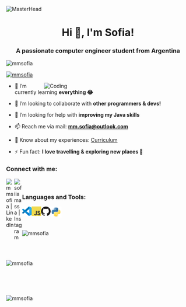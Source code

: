 ![MasterHead](https://media-exp1.licdn.com/dms/image/C4D16AQF-OC1z8zOQaw/profile-displaybackgroundimage-shrink_350_1400/0/1642869531481?e=1648080000&v=beta&t=ogtQW_XjgMoCIcC1ckKJuO9WsXn_FJ-esbwb3ok08YY)

<h1 align="center">Hi 👋, I'm Sofia!</h1>
<h3 align="center">A passionate computer engineer student from Argentina</h3>

<p align="left"> <img src="https://komarev.com/ghpvc/?username=mmsofia&label=Profile%20views&color=0e75b6&style=flat" alt="mmsofia" /> </p>

<p align="left"> <a href="https://github.com/ryo-ma/github-profile-trophy"><img src="https://github-profile-trophy.vercel.app/?username=mmsofia" alt="mmsofia" /></a> </p>

<img align="right" alt="Coding" width="400" src="https://media.giphy.com/media/lebpnk3qVPAjBxIKKc/giphy.gif">

- 🌱 I’m currently learning **everything 😂**

- 👯 I’m looking to collaborate with **other programmers & devs!**

- 🤝 I’m looking for help with **improving my Java skills**

- 📫 Reach me via mail: **mm.sofia@outlook.com**

- 📄 Know about my experiences: [Curriculum](https://drive.google.com/file/d/16K9pQnpOhLKT8-Gr0JFyIuNvoxLNwHXf/view?usp=sharing)

- ⚡ Fun fact: **I love travelling & exploring new places 🛫**

### Connect with me:

[<img align="left" alt="mmsofia | LinkedIn" width="22px" src="https://cdn.jsdelivr.net/npm/simple-icons@v3/icons/linkedin.svg" />][linkedin]
[<img align="left" alt="sofiiamassa | Instagram" width="22px" src="https://cdn.jsdelivr.net/npm/simple-icons@v3/icons/instagram.svg" />][instagram]

<br />

### Languages and Tools:

<img align="left" alt="Visual Studio Code" width="26px" src="https://raw.githubusercontent.com/github/explore/80688e429a7d4ef2fca1e82350fe8e3517d3494d/topics/visual-studio-code/visual-studio-code.png" />
<img align="left" alt="JavaScript" width="26px" src="https://raw.githubusercontent.com/github/explore/80688e429a7d4ef2fca1e82350fe8e3517d3494d/topics/javascript/javascript.png" />
<img align="left" alt="GitHub" width="26px" src="https://raw.githubusercontent.com/github/explore/78df643247d429f6cc873026c0622819ad797942/topics/github/github.png" />
<img align="left" alt="python" width="30px" src="https://raw.githubusercontent.com/devicons/devicon/master/icons/python/python-original.svg" />

<br />
<br />
<br />

<p><img align="left" src="https://github-readme-stats.vercel.app/api/top-langs?username=mmsofia&show_icons=true&locale=en&layout=compact" alt="mmsofia" /></p>

<br />
<br />
<br />
<br />

<p>&nbsp;<img align="left" src="https://github-readme-stats.vercel.app/api?username=mmsofia&show_icons=true&locale=en" alt="mmsofia" /></p>

<br />
<br />
<br />

<p><img align="left" src="https://github-readme-streak-stats.herokuapp.com/?user=mmsofia&" alt="mmsofia" /></p>

<br />

</details>

[instagram]: https://instagram.com/sofiiamassa
[linkedin]: https://linkedin.com/in/mmsofia
[Curriculum]: https://drive.google.com/file/d/16K9pQnpOhLKT8-Gr0JFyIuNvoxLNwHXf/view?usp=sharing
